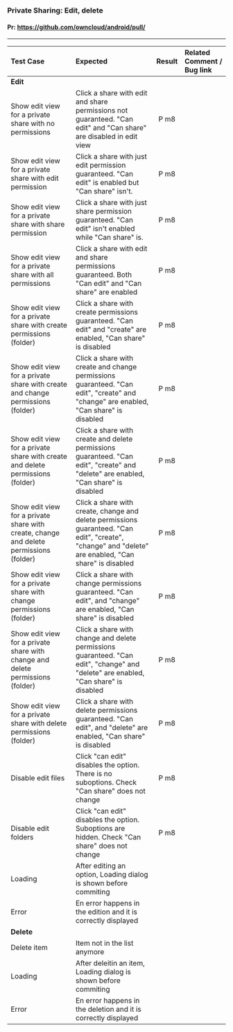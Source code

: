 ###  Private Sharing: Edit, delete

#### Pr: https://github.com/owncloud/android/pull/


---

 
| Test Case | Expected | Result | Related Comment / Bug link | 
| :-------- | :------- | :----: | :------------------------- | 
|**Edit**||||||
| Show edit view for a private share with no permissions | Click a share with edit and share permissions not guaranteed. "Can edit" and "Can share" are disabled in edit view | P m8 | |
| Show edit view for a private share with edit permission | Click a share with just edit permission guaranteed. "Can edit" is enabled but "Can share" isn't. | P m8 | |
| Show edit view for a private share with share permission | Click a share with just share permission guaranteed. "Can edit" isn't enabled while "Can share" is. | P m8 | |
| Show edit view for a private share with all permissions | Click a share with edit and share permissions guaranteed. Both "Can edit" and "Can share" are enabled | P m8 | |
| Show edit view for a private share with create permissions (folder) | Click a share with create permissions guaranteed. "Can edit" and "create" are enabled, "Can share" is disabled | P m8 | |
| Show edit view for a private share with create and change permissions (folder) | Click a share with create and change permissions guaranteed. "Can edit", "create" and "change" are enabled, "Can share" is disabled | P m8 | |
| Show edit view for a private share with create and delete permissions (folder) | Click a share with create and delete permissions guaranteed. "Can edit", "create" and "delete" are enabled, "Can share" is disabled | P m8 | |
| Show edit view for a private share with create, change and delete permissions (folder) | Click a share with create, change and delete permissions guaranteed. "Can edit", "create", "change" and "delete" are enabled, "Can share" is disabled | P m8 | |
| Show edit view for a private share with change permissions (folder) | Click a share with change permissions guaranteed. "Can edit", and "change" are enabled, "Can share" is disabled | P m8 | |
| Show edit view for a private share with change and delete permissions (folder) | Click a share with change and delete permissions guaranteed. "Can edit", "change" and "delete" are enabled, "Can share" is disabled | P m8 | |
| Show edit view for a private share with delete permissions (folder) | Click a share with delete permissions guaranteed. "Can edit", and "delete" are enabled, "Can share" is disabled | P m8 | |
| Disable edit files | Click "can edit" disables the option. There is no suboptions. Check "Can share" does not change  | P m8 |  |  |  |
| Disable edit folders| Click "can edit" disables the option. Suboptions are hidden. Check "Can share" does not change  | P m8 |  |  |  |
| Loading | After editing an option, Loading dialog is shown before commiting|  |  |  |  |
| Error | En error happens in the edition and it is correctly displayed|  |  |  |  |
|**Delete**||||||
| Delete item | Item not in the list anymore |  |  |  |  |
| Loading | After deleitin an item, Loading dialog is shown before commiting|  |  |  |  |
| Error | En error happens in the deletion and it is correctly displayed|  |  |  |  |


